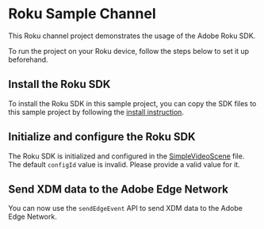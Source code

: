 # Roku Sample Channel

This Roku channel project demonstrates the usage of the Adobe Roku SDK.

To run the project on your Roku device, follow the steps below to set it up beforehand.

## Install the Roku SDK

 To install the Roku SDK in this sample project, you can copy the SDK files to this sample project by following the [install instruction](../../Documentation/getting-started.md).

## Initialize and configure the Roku SDK

The Roku SDK is initialized and configured in the [SimpleVideoScene](./components/SimpleVideoScene.brs) file. The default `configId` value is invalid. Please provide a valid value for it.

## Send XDM data to the Adobe Edge Network

You can now use the `sendEdgeEvent` API to send XDM data to the Adobe Edge Network.
